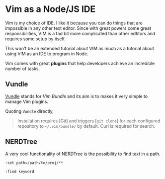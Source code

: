 # Vim as a Node/JS IDE

Vim is my choice of IDE. I like it because you can do things that are impossible in any other text editor. Since with great powers come great responsibilities, VIM is a tad bit more complicated than other edtitors and requires some setup by itself.

This won't be an extended tutorial about VIM as much as a tutorial about using VIM as an IDE to program in Node.

Vim comes with great **plugins** that help developers achieve an incredible number of tasks.

## Vundle

[Vundle](https://github.com/gmarik/Vundle.vim) stands for *Vim Bundle* and its aim is to makes it very simple to manage Vim plugins.

Quoting `Vundle` directly,

> Installation requires [Git] and triggers [`git clone`] for each configured repository to `~/.vim/bundle/` by default. Curl is required for search.

## NERDTree

A very cool functionality of NERDTree is the possibility to find text in a path.

```vim
:set path=/path/to/proj/**

:find keyword
```

